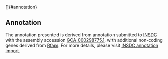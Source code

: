 []{#annotation}

Annotation
----------

The annotation presented is derived from annotation submitted to
[INSDC](http://www.insdc.org) with the assembly accession
[GCA\_000298775.1](http://www.ebi.ac.uk/ena/data/view/GCA_000298775.1),
with additional non-coding genes derived from
[Rfam](http://rfam.xfam.org/). For more details, please visit [INSDC
annotation
import](http://ensemblgenomes.org/info/data/insdc_annotation).
